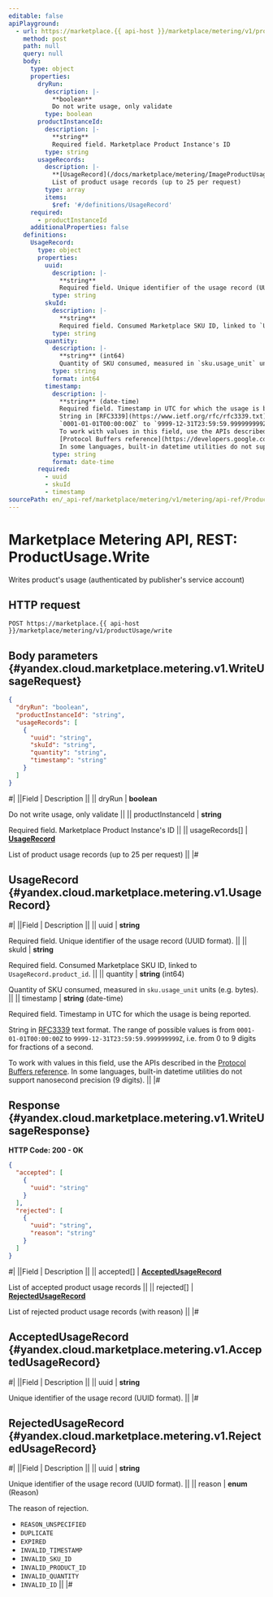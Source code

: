 ```yaml
---
editable: false
apiPlayground:
  - url: https://marketplace.{{ api-host }}/marketplace/metering/v1/productUsage/write
    method: post
    path: null
    query: null
    body:
      type: object
      properties:
        dryRun:
          description: |-
            **boolean**
            Do not write usage, only validate
          type: boolean
        productInstanceId:
          description: |-
            **string**
            Required field. Marketplace Product Instance's ID
          type: string
        usageRecords:
          description: |-
            **[UsageRecord](/docs/marketplace/metering/ImageProductUsage/write#yandex.cloud.marketplace.metering.v1.UsageRecord)**
            List of product usage records (up to 25 per request)
          type: array
          items:
            $ref: '#/definitions/UsageRecord'
      required:
        - productInstanceId
      additionalProperties: false
    definitions:
      UsageRecord:
        type: object
        properties:
          uuid:
            description: |-
              **string**
              Required field. Unique identifier of the usage record (UUID format).
            type: string
          skuId:
            description: |-
              **string**
              Required field. Consumed Marketplace SKU ID, linked to `UsageRecord.product_id`.
            type: string
          quantity:
            description: |-
              **string** (int64)
              Quantity of SKU consumed, measured in `sku.usage_unit` units (e.g. bytes).
            type: string
            format: int64
          timestamp:
            description: |-
              **string** (date-time)
              Required field. Timestamp in UTC for which the usage is being reported.
              String in [RFC3339](https://www.ietf.org/rfc/rfc3339.txt) text format. The range of possible values is from
              `0001-01-01T00:00:00Z` to `9999-12-31T23:59:59.999999999Z`, i.e. from 0 to 9 digits for fractions of a second.
              To work with values in this field, use the APIs described in the
              [Protocol Buffers reference](https://developers.google.com/protocol-buffers/docs/reference/overview).
              In some languages, built-in datetime utilities do not support nanosecond precision (9 digits).
            type: string
            format: date-time
        required:
          - uuid
          - skuId
          - timestamp
sourcePath: en/_api-ref/marketplace/metering/v1/metering/api-ref/ProductUsage/write.md
---
```


# Marketplace Metering API, REST: ProductUsage.Write

Writes product's usage (authenticated by publisher's service account)

## HTTP request

```
POST https://marketplace.{{ api-host }}/marketplace/metering/v1/productUsage/write
```

## Body parameters {#yandex.cloud.marketplace.metering.v1.WriteUsageRequest}

```json
{
  "dryRun": "boolean",
  "productInstanceId": "string",
  "usageRecords": [
    {
      "uuid": "string",
      "skuId": "string",
      "quantity": "string",
      "timestamp": "string"
    }
  ]
}
```

#|
||Field | Description ||
|| dryRun | **boolean**

Do not write usage, only validate ||
|| productInstanceId | **string**

Required field. Marketplace Product Instance's ID ||
|| usageRecords[] | **[UsageRecord](#yandex.cloud.marketplace.metering.v1.UsageRecord)**

List of product usage records (up to 25 per request) ||
|#

## UsageRecord {#yandex.cloud.marketplace.metering.v1.UsageRecord}

#|
||Field | Description ||
|| uuid | **string**

Required field. Unique identifier of the usage record (UUID format). ||
|| skuId | **string**

Required field. Consumed Marketplace SKU ID, linked to `UsageRecord.product_id`. ||
|| quantity | **string** (int64)

Quantity of SKU consumed, measured in `sku.usage_unit` units (e.g. bytes). ||
|| timestamp | **string** (date-time)

Required field. Timestamp in UTC for which the usage is being reported.

String in [RFC3339](https://www.ietf.org/rfc/rfc3339.txt) text format. The range of possible values is from
`0001-01-01T00:00:00Z` to `9999-12-31T23:59:59.999999999Z`, i.e. from 0 to 9 digits for fractions of a second.

To work with values in this field, use the APIs described in the
[Protocol Buffers reference](https://developers.google.com/protocol-buffers/docs/reference/overview).
In some languages, built-in datetime utilities do not support nanosecond precision (9 digits). ||
|#

## Response {#yandex.cloud.marketplace.metering.v1.WriteUsageResponse}

**HTTP Code: 200 - OK**

```json
{
  "accepted": [
    {
      "uuid": "string"
    }
  ],
  "rejected": [
    {
      "uuid": "string",
      "reason": "string"
    }
  ]
}
```

#|
||Field | Description ||
|| accepted[] | **[AcceptedUsageRecord](#yandex.cloud.marketplace.metering.v1.AcceptedUsageRecord)**

List of accepted product usage records ||
|| rejected[] | **[RejectedUsageRecord](#yandex.cloud.marketplace.metering.v1.RejectedUsageRecord)**

List of rejected product usage records (with reason) ||
|#

## AcceptedUsageRecord {#yandex.cloud.marketplace.metering.v1.AcceptedUsageRecord}

#|
||Field | Description ||
|| uuid | **string**

Unique identifier of the usage record (UUID format). ||
|#

## RejectedUsageRecord {#yandex.cloud.marketplace.metering.v1.RejectedUsageRecord}

#|
||Field | Description ||
|| uuid | **string**

Unique identifier of the usage record (UUID format). ||
|| reason | **enum** (Reason)

The reason of rejection.

- `REASON_UNSPECIFIED`
- `DUPLICATE`
- `EXPIRED`
- `INVALID_TIMESTAMP`
- `INVALID_SKU_ID`
- `INVALID_PRODUCT_ID`
- `INVALID_QUANTITY`
- `INVALID_ID` ||
|#
